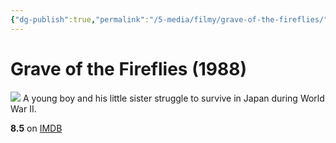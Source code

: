 ```yaml
---
{"dg-publish":true,"permalink":"/5-media/filmy/grave-of-the-fireflies/","contentClasses":"movie","tags":["to-watch","фильм","#Animation","#Drama","#War"]}
---
```


# Grave of the Fireflies (1988)
![](https://m.media-amazon.com/images/M/MV5BZmY2NjUzNDQtNTgxNC00M2Q4LTljOWQtMjNjNDBjNWUxNmJlXkEyXkFqcGdeQXVyNTA4NzY1MzY@._V1_SX300.jpg)
A young boy and his little sister struggle to survive in Japan during World War II.

**8.5** on [IMDB](https://www.imdb.com/title/tt0095327)
